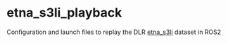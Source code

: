 etna_s3li_playback
=============

Configuration and launch files to replay the DLR [etna_s3li](https://www.dlr.de/rm/en/s3li_dataset/#gallery/37227) dataset in ROS2
